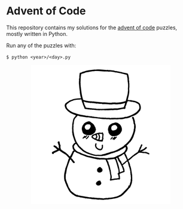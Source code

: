 # Advent of Code

This repository contains my solutions for the [advent of code](https://adventofcode.com/) puzzles, mostly written in Python.

Run any of the puzzles with:

    $ python <year>/<day>.py

<p align="center">
  <img src="snowman.png" alt="look at my snowman <3" />
</p>
